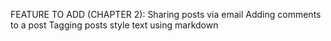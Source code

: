 FEATURE TO ADD (CHAPTER 2):
Sharing posts via email
Adding comments to a post
Tagging posts
style text using markdown

